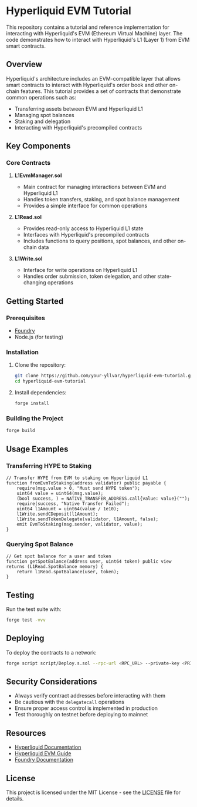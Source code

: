 # Hyperliquid EVM Tutorial

This repository contains a tutorial and reference implementation for interacting with Hyperliquid's EVM (Ethereum Virtual Machine) layer. The code demonstrates how to interact with Hyperliquid's L1 (Layer 1) from EVM smart contracts.

## Overview

Hyperliquid's architecture includes an EVM-compatible layer that allows smart contracts to interact with Hyperliquid's order book and other on-chain features. This tutorial provides a set of contracts that demonstrate common operations such as:

- Transferring assets between EVM and Hyperliquid L1
- Managing spot balances
- Staking and delegation
- Interacting with Hyperliquid's precompiled contracts

## Key Components

### Core Contracts

1. **L1EvmManager.sol**
   - Main contract for managing interactions between EVM and Hyperliquid L1
   - Handles token transfers, staking, and spot balance management
   - Provides a simple interface for common operations

2. **L1Read.sol**
   - Provides read-only access to Hyperliquid L1 state
   - Interfaces with Hyperliquid's precompiled contracts
   - Includes functions to query positions, spot balances, and other on-chain data

3. **L1Write.sol**
   - Interface for write operations on Hyperliquid L1
   - Handles order submission, token delegation, and other state-changing operations

## Getting Started

### Prerequisites

- [Foundry](https://book.getfoundry.org/getting-started/installation)
- Node.js (for testing)

### Installation

1. Clone the repository:
   ```bash
   git clone https://github.com/your-yllvar/hyperliquid-evm-tutorial.git
   cd hyperliquid-evm-tutorial
   ```

2. Install dependencies:
   ```bash
   forge install
   ```

### Building the Project

```bash
forge build
```

## Usage Examples

### Transferring HYPE to Staking

```solidity
// Transfer HYPE from EVM to staking on Hyperliquid L1
function fromEvmToStaking(address validator) public payable {
    require(msg.value > 0, "Must send HYPE token");
    uint64 value = uint64(msg.value);
    (bool success, ) = NATIVE_TRANSFER_ADDRESS.call{value: value}("");
    require(success, "Native Transfer Failed");
    uint64 l1Amount = uint64(value / 1e10);
    l1Write.sendCDeposit(l1Amount);
    l1Write.sendTokenDelegate(validator, l1Amount, false);
    emit EvmToStaking(msg.sender, validator, value);
}
```

### Querying Spot Balance

```solidity
// Get spot balance for a user and token
function getSpotBalance(address user, uint64 token) public view returns (L1Read.SpotBalance memory) {
    return l1Read.spotBalance(user, token);
}
```

## Testing

Run the test suite with:

```bash
forge test -vvv
```

## Deploying

To deploy the contracts to a network:

```bash
forge script script/Deploy.s.sol --rpc-url <RPC_URL> --private-key <PRIVATE_KEY> --broadcast
```

## Security Considerations

- Always verify contract addresses before interacting with them
- Be cautious with the `delegatecall` operations
- Ensure proper access control is implemented in production
- Test thoroughly on testnet before deploying to mainnet

## Resources

- [Hyperliquid Documentation](https://hyperliquid.gitbook.io/hyperliquid-docs/)
- [Hyperliquid EVM Guide](https://hyperliquid.gitbook.io/hyperliquid-docs/for-developers/hyperevm)
- [Foundry Documentation](https://book.getfoundry.org/)

## License

This project is licensed under the MIT License - see the [LICENSE](LICENSE) file for details.
